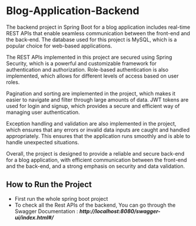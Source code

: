 # Blog-Application-Backend
The backend project in Spring Boot for a blog application includes real-time REST APIs that enable seamless communication between the front-end and the back-end. The database used for this project is MySQL, which is a popular choice for web-based applications.

The REST APIs implemented in this project are secured using Spring Security, which is a powerful and customizable framework for authentication and authorization. Role-based authentication is also implemented, which allows for different levels of access based on user roles.

Pagination and sorting are implemented in the project, which makes it easier to navigate and filter through large amounts of data. JWT tokens are used for login and signup, which provides a secure and efficient way of managing user authentication.

Exception handling and validation are also implemented in the project, which ensures that any errors or invalid data inputs are caught and handled appropriately. This ensures that the application runs smoothly and is able to handle unexpected situations.

Overall, the project is designed to provide a reliable and secure back-end for a blog application, with efficient communication between the front-end and the back-end, and a strong emphasis on security and data validation.


## How to Run the Project
* First run the whole spring boot project
* To check all the Rest APIs of the backend, You can go through the Swagger Documentation : ***http://localhost:8080/swagger-ui/index.html#/***
